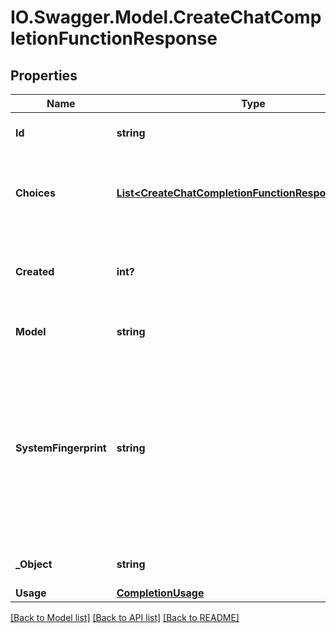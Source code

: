 # IO.Swagger.Model.CreateChatCompletionFunctionResponse
## Properties

Name | Type | Description | Notes
------------ | ------------- | ------------- | -------------
**Id** | **string** | A unique identifier for the chat completion. | 
**Choices** | [**List&lt;CreateChatCompletionFunctionResponseChoices&gt;**](CreateChatCompletionFunctionResponseChoices.md) | A list of chat completion choices. Can be more than one if &#x60;n&#x60; is greater than 1. | 
**Created** | **int?** | The Unix timestamp (in seconds) of when the chat completion was created. | 
**Model** | **string** | The model used for the chat completion. | 
**SystemFingerprint** | **string** | This fingerprint represents the backend configuration that the model runs with.  Can be used in conjunction with the &#x60;seed&#x60; request parameter to understand when backend changes have been made that might impact determinism.  | [optional] 
**_Object** | **string** | The object type, which is always &#x60;chat.completion&#x60;. | 
**Usage** | [**CompletionUsage**](CompletionUsage.md) |  | [optional] 

[[Back to Model list]](../README.md#documentation-for-models) [[Back to API list]](../README.md#documentation-for-api-endpoints) [[Back to README]](../README.md)

